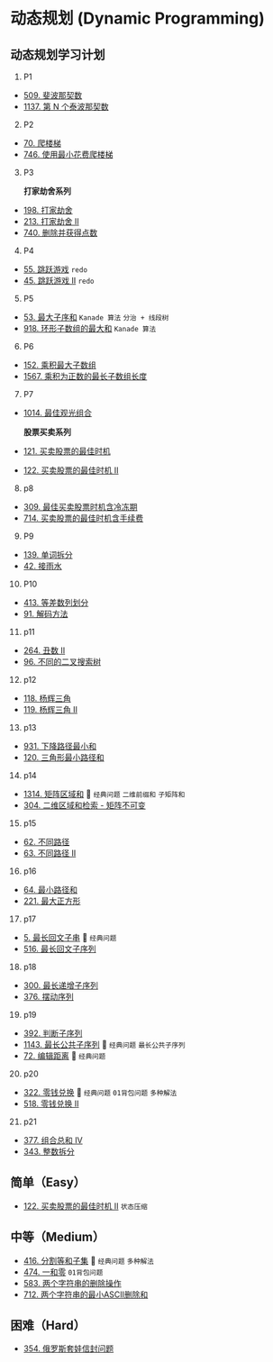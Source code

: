 # 动态规划 (Dynamic Programming)

## 动态规划学习计划

1. P1
  - [509. 斐波那契数](https://leetcode-cn.com/problems/fibonacci-number/)
  - [1137. 第 N 个泰波那契数](https://leetcode-cn.com/problems/n-th-tribonacci-number/)

2. P2
  - [70. 爬楼梯](https://leetcode-cn.com/problems/climbing-stairs/)
  - [746. 使用最小花费爬楼梯](https://leetcode-cn.com/problems/min-cost-climbing-stairs/)

3. P3

    **打家劫舍系列**
  - [198. 打家劫舍](https://leetcode-cn.com/problems/house-robber/)
  - [213. 打家劫舍 II](https://leetcode-cn.com/problems/house-robber-ii/)
  - [740. 删除并获得点数](https://leetcode-cn.com/problems/delete-and-earn/)

4. P4
  - [55. 跳跃游戏](https://leetcode-cn.com/problems/jump-game/) `redo`
  - [45. 跳跃游戏 II](https://leetcode-cn.com/problems/jump-game-ii/) `redo`

5. P5
  - [53. 最大子序和](https://leetcode-cn.com/problems/maximum-subarray/) `Kanade 算法` `分治 + 线段树`
  - [918. 环形子数组的最大和](https://leetcode-cn.com/problems/maximum-sum-circular-subarray/) `Kanade 算法`

6. P6
  - [152. 乘积最大子数组](https://leetcode-cn.com/problems/maximum-product-subarray/)
  - [1567. 乘积为正数的最长子数组长度](https://leetcode-cn.com/problems/maximum-length-of-subarray-with-positive-product/)

7. P7
  - [1014. 最佳观光组合](https://leetcode-cn.com/problems/best-sightseeing-pair/)

    **股票买卖系列**

  - [121. 买卖股票的最佳时机](https://leetcode-cn.com/problems/best-time-to-buy-and-sell-stock/)
  - [122. 买卖股票的最佳时机 II](https://leetcode-cn.com/problems/best-time-to-buy-and-sell-stock-ii/)

8. p8

  - [309. 最佳买卖股票时机含冷冻期](https://leetcode-cn.com/problems/best-time-to-buy-and-sell-stock-with-cooldown/)
  - [714. 买卖股票的最佳时机含手续费](https://leetcode-cn.com/problems/best-time-to-buy-and-sell-stock-with-transaction-fee/)

9. P9

  - [139. 单词拆分](https://leetcode-cn.com/problems/word-break/)
  - [42. 接雨水](https://leetcode-cn.com/problems/trapping-rain-water/)

10. P10

  - [413. 等差数列划分](https://leetcode-cn.com/problems/arithmetic-slices/)
  - [91. 解码方法](https://leetcode-cn.com/problems/decode-ways/)

11. p11

  - [264. 丑数 II](https://leetcode-cn.com/problems/ugly-number-ii/)
  - [96. 不同的二叉搜索树](https://leetcode-cn.com/problems/unique-binary-search-trees/)

12. p12

  - [118. 杨辉三角](https://leetcode-cn.com/problems/pascals-triangle/)
  - [119. 杨辉三角 II](https://leetcode-cn.com/problems/pascals-triangle-ii/)

13. p13

  - [931. 下降路径最小和](https://leetcode-cn.com/problems/minimum-falling-path-sum/)
  - [120. 三角形最小路径和](https://leetcode-cn.com/problems/triangle/)

14. p14

  - [1314. 矩阵区域和](https://leetcode-cn.com/problems/matrix-block-sum/) 🌟 `经典问题` `二维前缀和` `子矩阵和`
  - [304. 二维区域和检索 - 矩阵不可变](https://leetcode-cn.com/problems/range-sum-query-2d-immutable/)

15. p15

  - [62. 不同路径](https://leetcode-cn.com/problems/unique-paths/)
  - [63. 不同路径 II](https://leetcode-cn.com/problems/unique-paths-ii/)

16. p16

  - [64. 最小路径和](https://leetcode-cn.com/problems/minimum-path-sum/)
  - [221. 最大正方形](https://leetcode-cn.com/problems/maximal-square/)

17. p17

  - [5. 最长回文子串](https://leetcode-cn.com/problems/longest-palindromic-substring/) 🌟 `经典问题`
  - [516. 最长回文子序列](https://leetcode-cn.com/problems/longest-palindromic-subsequence/)

18. p18

  - [300. 最长递增子序列](https://leetcode-cn.com/problems/longest-increasing-subsequence/)
  - [376. 摆动序列](https://leetcode-cn.com/problems/wiggle-subsequence/)

19. p19

  - [392. 判断子序列](https://leetcode-cn.com/problems/is-subsequence/)
  - [1143. 最长公共子序列](https://leetcode-cn.com/problems/longest-common-subsequence/) 🌟 `经典问题` `最长公共子序列`
  - [72. 编辑距离](https://leetcode-cn.com/problems/edit-distance/) 🌟 `经典问题`

20. p20

  - [322. 零钱兑换](https://leetcode-cn.com/problems/coin-change/) 🌟 `经典问题` `01背包问题` `多种解法`
  - [518. 零钱兑换 II](https://leetcode-cn.com/problems/coin-change-2/)

21. p21

  - [377. 组合总和 Ⅳ](https://leetcode-cn.com/problems/combination-sum-iv/)
  - [343. 整数拆分](https://leetcode-cn.com/problems/integer-break/)

## 简单（Easy）

- [122. 买卖股票的最佳时机 II](https://leetcode-cn.com/problems/best-time-to-buy-and-sell-stock-ii/) `状态压缩`

## 中等（Medium）


- [416. 分割等和子集](https://leetcode-cn.com/problems/partition-equal-subset-sum/) 🌟 `经典问题` `多种解法`
- [474. 一和零](https://leetcode-cn.com/problems/ones-and-zeroes/) `01背包问题`
- [583. 两个字符串的删除操作](https://leetcode-cn.com/problems/delete-operation-for-two-strings/)
- [712. 两个字符串的最小ASCII删除和](https://leetcode-cn.com/problems/minimum-ascii-delete-sum-for-two-strings/)

## 困难（Hard）

- [354. 俄罗斯套娃信封问题](https://leetcode-cn.com/problems/russian-doll-envelopes/)
